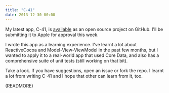 ```yaml
---
title: "C-41"
date: 2013-12-30 00:00
---
```


My latest app, C-41, is [available](https://github.com/AshFurrow/C-41) as an open source project on GitHub. I'll be submitting it to Apple for approval this week.

I wrote this app as a learning experience. I've learnt a lot about ReactiveCocoa and Model-View-ViewModel in the past few months, but I wanted to apply it to a real-world app that used Core Data, and also has a comprehensive suite of unit tests (still working on that bit).

Take a look. If you have suggestions, open an issue or fork the repo. I learnt a lot from writing C-41 and I hope that other can learn from it, too.

(READMORE)
